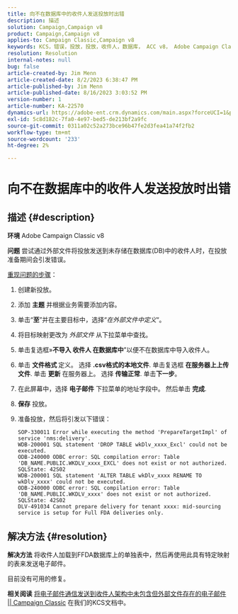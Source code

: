 ```yaml
---
title: 向不在数据库中的收件人发送投放时出错
description: 描述
solution: Campaign,Campaign v8
product: Campaign,Campaign v8
applies-to: Campaign Classic,Campaign v8
keywords: KCS，错误，投放，投放，收件人，数据库， ACC v8， Adobe Campaign Classic v8
resolution: Resolution
internal-notes: null
bug: false
article-created-by: Jim Menn
article-created-date: 8/2/2023 6:38:47 PM
article-published-by: Jim Menn
article-published-date: 8/16/2023 3:03:52 PM
version-number: 1
article-number: KA-22570
dynamics-url: https://adobe-ent.crm.dynamics.com/main.aspx?forceUCI=1&pagetype=entityrecord&etn=knowledgearticle&id=6b6596ca-6331-ee11-bdf3-6045bd006295
exl-id: 5c8d182c-7fa0-4e97-bed5-de213bf2a9fc
source-git-commit: 0311a02c52a273bce96b47fe2d3fea41a74f2fb2
workflow-type: tm+mt
source-wordcount: '233'
ht-degree: 2%

---
```


# 向不在数据库中的收件人发送投放时出错

## 描述 {#description}


<b>环境</b>
Adobe Campaign Classic v8

<b>问题</b>
尝试通过外部文件将投放发送到未存储在数据库(DB)中的收件人时，在投放准备期间会引发错误。

<u>重现问题的步骤</u>：

1. 创建新投放。
2. 添加 <b>主题</b> 并根据业务需要添加内容。
3. 单击“<b>至</b>”并在主要目标中，选择“*在外部文件中定义*“。
4. 将目标映射更改为 *外部文件* 从下拉菜单中查找。
5. 单击复选框»<b>不导入 </b><b>收件人</b><b> 在数据库中</b>”以便不在数据库中导入收件人。
6. 单击 <b>文件格式 </b>定义。 选择 <b>.csv格式的本地文件</b>. 单击复选框 <b>在服务器上上传文件</b>. 单击 <b>更新</b> 在服务器上。 选择 <b>传输正常</b>. 单击<b>下一步</b>。
7. 在此屏幕中，选择 <b>电子邮件</b> 下拉菜单的地址字段中。 然后单击 <b>完成</b>.
8. <b>保存</b> 投放。
9. 准备投放，然后将引发以下错误：




   ```
   SOP-330011 Error while executing the method 'PrepareTargetImpl' of service 'nms:delivery'.
   WDB-200001 SQL statement 'DROP TABLE wkDlv_xxxx_Excl' could not be executed.
   ODB-240000 ODBC error: SQL compilation error: Table 'DB_NAME.PUBLIC.WKDLV_xxxx_EXCL' does not exist or not authorized. SQLState: 42S02
   WDB-200001 SQL statement 'ALTER TABLE wkDlv_xxxx RENAME TO wkDlv_xxxx' could not be executed.
   ODB-240000 ODBC error: SQL compilation error: Table 'DB_NAME.PUBLIC.WKDLV_xxxx' does not exist or not authorized. SQLState: 42S02
   DLV-491034 Cannot prepare delivery for tenant xxxx: mid-sourcing service is setup for Full FDA deliveries only.
   ```



## 解决方法 {#resolution}


<b>解决方法</b>
将收件人加载到FFDA数据库上的单独表中，然后再使用此具有特定映射的表来发送电子邮件。

目前没有可用的修复。

<b>相关阅读</b>
[将电子邮件通信发送到收件人架构中未包含但外部文件存在的电子邮件 || Campaign Classic](https://experienceleague.adobe.com/docs/experience-cloud-kcs/kbarticles/KA-15917.html) 在我们的KCS文档中。

